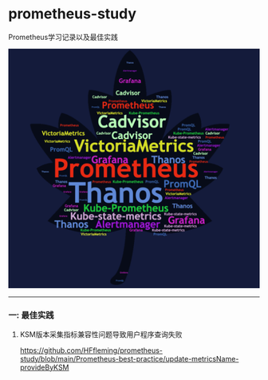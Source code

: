 # prometheus-study
Prometheus学习记录以及最佳实践

![image-20230809103846488](./assets/image-20230809103846488.png)  

---

### 一: 最佳实践

1. KSM版本采集指标兼容性问题导致用户程序查询失败

   https://github.com/HFfleming/prometheus-study/blob/main/Prometheus-best-practice/update-metricsName-provideByKSM
   
   

